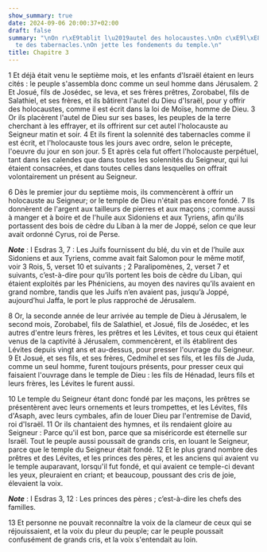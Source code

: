 ```yaml
---
show_summary: true
date: 2024-09-06 20:00:37+02:00
draft: false
summary: "\nOn r\xE9tablit l\u2019autel des holocaustes.\nOn c\xE9l\xE8bre la f\xEA\
  te des tabernacles.\nOn jette les fondements du temple.\n"
title: Chapitre 3
---
```





1 Et déjà était venu le septième mois, et les enfants d'Israël étaient en leurs cités : le peuple s'assembla donc comme un seul homme dans Jérusalem. 2 Et Josué, fils de Josédec, se leva, et ses frères prêtres, Zorobabel, fils de Salathiel, et ses frères, et ils bâtirent l'autel du Dieu d'Israël, pour y offrir des holocaustes, comme il est écrit dans la loi de Moïse, homme de Dieu. 3 Or ils placèrent l'autel de Dieu sur ses bases, les peuples de la terre cherchant à les effrayer, et ils offrirent sur cet autel l'holocauste au Seigneur matin et soir. 4 Et ils firent la solennité des tabernacles comme il est écrit, et l'holocauste tous les jours avec ordre, selon le précepte, l'oeuvre du jour en son jour. 5 Et après cela fut offert l'holocauste perpétuel, tant dans les calendes que dans toutes les solennités du Seigneur, qui lui étaient consacrées, et dans toutes celles dans lesquelles on offrait volontairement un présent au Seigneur.


6 Dès le premier jour du septième mois, ils commencèrent à offrir un holocauste au Seigneur; or le temple de Dieu n'était pas encore fondé. 7 Ils donnèrent de l'argent aux tailleurs de pierres et aux maçons ; comme aussi à manger et à boire et de l'huile aux Sidoniens et aux Tyriens, afin qu'ils portassent des bois de cèdre du Liban à la mer de Joppé, selon ce que leur avait ordonné Cyrus, roi de Perse.

***Note*** :  I Esdras 3, 7 : Les Juifs fournissent du blé, du vin et de l’huile aux Sidoniens et aux Tyriens, comme avait fait Salomon pour le même motif, voir 3 Rois, 5, verset 10 et suivants ; 2 Paralipomènes, 2, verset 7 et suivants, c’est-à-dire pour qu’ils portent les bois de cèdre du Liban, qui étaient exploités par les Phéniciens, au moyen des navires qu’ils avaient en grand nombre, tandis que les Juifs n’en avaient pas, jusqu’à Joppé, aujourd’hui Jaffa, le port le plus rapproché de Jérusalem.


8 Or, la seconde année de leur arrivée au temple de Dieu à Jérusalem, le second mois, Zorobabel, fils de Salathiel, et Josué, fils de Josédec, et les autres d'entre leurs frères, les prêtres et les Lévites, et tous ceux qui étaient venus de la captivité à Jérusalem, commencèrent, et ils établirent des Lévites depuis vingt ans et au-dessus, pour presser l'ouvrage du Seigneur. 9 Et Josué, et ses fils, et ses frères, Cedmihel et ses fils, et les fils de Juda, comme un seul homme, furent toujours présents, pour presser ceux qui faisaient l'ouvrage dans le temple de Dieu : les fils de Hénadad, leurs fils et leurs frères, les Lévites le furent aussi.


10 Le temple du Seigneur étant donc fondé par les maçons, les prêtres se présentèrent avec leurs ornements et leurs trompettes, et les Lévites, fils d'Asaph, avec leurs cymbales, afin de louer Dieu par l'entremise de David, roi d'Israël. 11 Or ils chantaient des hymnes, et ils rendaient gloire au Seigneur : Parce qu'il est bon, parce que sa miséricorde est éternelle sur Israël. Tout le peuple aussi poussait de grands cris, en louant le Seigneur, parce que le temple du Seigneur était fondé. 12 Et le plus grand nombre des prêtres et des Lévites, et les princes des pères, et les anciens qui avaient vu le temple auparavant, lorsqu'il fut fondé, et qui avaient ce temple-ci devant les yeux, pleuraient en criant; et beaucoup, poussant des cris de joie, élevaient la voix.

***Note*** :  I Esdras 3, 12 : Les princes des pères ; c’est-à-dire les chefs des familles.

13 Et personne ne pouvait reconnaître la voix de la clameur de ceux qui se réjouissaient, et la voix du pleur du peuple; car le peuple poussait confusément de grands cris, et la voix s'entendait au loin.

